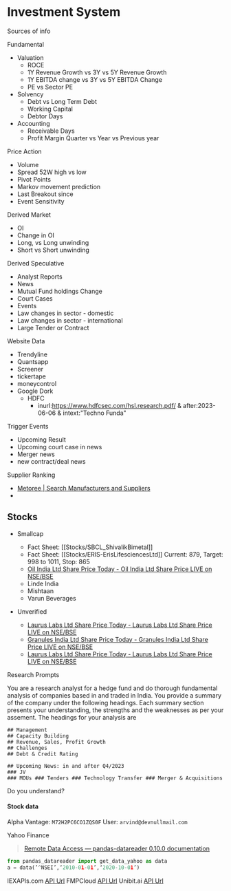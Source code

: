 # Investment System


Sources of info

Fundamental
- Valuation
	- ROCE
	- 1Y Revenue Growth vs 3Y vs 5Y Revenue Growth
	- 1Y EBITDA change vs 3Y vs 5Y EBITDA Change 
	- PE vs Sector PE
- Solvency
	- Debt vs Long Term Debt
	- Working Capital 
	- Debtor Days
- Accounting
	- Receivable Days
	- Profit Margin  Quarter vs Year vs Previous year

Price Action
- Volume
- Spread  52W high vs low
- Pivot Points
- Markov movement prediction
- Last Breakout since
- Event Sensitivity

Derived Market
- OI
- Change in OI
- Long, vs Long unwinding
- Short vs Short unwinding


Derived Speculative
- Analyst Reports
- News
- Mutual Fund holdings Change
- Court Cases
- Events
- Law changes in sector - domestic
- Law changes in sector - international
- Large Tender or Contract

Website Data
- Trendyline
- Quantsapp
- Screener
- tickertape
- moneycontrol
- Google Dork 
	- HDFC
		- inurl:https://www.hdfcsec.com/hsl.research.pdf/ & after:2023-06-06 & intext:"Techno Funda"

Trigger Events
- Upcoming Result
- Upcoming court case in news
- Merger news
- new contract/deal news

Supplier Ranking
- [Metoree | Search Manufacturers and Suppliers](https://us.metoree.com/)
- 


## Stocks
- Smallcap
	- Fact Sheet: [[Stocks/SBCL_ShivalikBimetal]]
	- Fact Sheet: [[Stocks/ERIS-ErisLifesciencesLtd]]   Current: 879,  Target: 998 to 1011, Stop: 865
	- [Oil India Ltd Share Price Today - Oil India Ltd Share Price LIVE on NSE/BSE](https://www.tickertape.in/stocks/oil-india-OILI) 
	- Linde India
	- Mishtaan
	- Varun Beverages
	
- Unverified
	- [Laurus Labs Ltd Share Price Today - Laurus Labs Ltd Share Price LIVE on NSE/BSE](https://www.tickertape.in/stocks/laurus-labs-LAUL#overview)
	- [Granules India Ltd Share Price Today - Granules India Ltd Share Price LIVE on NSE/BSE](https://www.tickertape.in/stocks/granules-india-GRAN?ref=screener-table_int-asset-widget)
	- [Laurus Labs Ltd Share Price Today - Laurus Labs Ltd Share Price LIVE on NSE/BSE](https://www.tickertape.in/stocks/laurus-labs-LAUL#overview)





Research Prompts

You are a research analyst for a hedge fund and do thorough fundamental analysis of companies based in and traded in India. 
You provide a summary of the company under the following headings. Each summary section presents your understanding, the  strengths and the weaknesses as per your assement. 
The headings for your analysis are 
```
## Management 
## Capacity Building 
## Revenue, Sales, Profit Growth 
## Challenges 
## Debt & Credit Rating 

## Upcoming News: in and after Q4/2023 
### JV 
### MOUs ### Tenders ### Technology Transfer ### Merger & Acquisitions

```
Do you understand?


#### Stock data

Alpha Vantage:  `M72H2PC6CO1ZQS0F`
User: `arvind@devnullmail.com`

Yahoo Finance
> [Remote Data Access — pandas-datareader 0.10.0 documentation](https://pandas-datareader.readthedocs.io/en/latest/remote_data.html)
```python
from pandas_datareader import get_data_yahoo as data  
a = data(’^NSEI’,‘2010-01-01’,‘2020-10-01’) 
```

IEXAPIs.com  [API Url](https://cloud.iexapis.com/stable/ref-data/region/in/symbols?token=API-KEY)
FMPCloud   [API Url](https://fmpcloud.io/api/v3/historical-price-full/HDFC.NS?from=2018-03-12&to=2019-03-12&apikey=API-KEY)
Unibit.ai  [API Url](https://api.unibit.ai/v2/stock/historical?tickers=RELIANCE.NS&selectedFields=all&startDate=2021-06-15&endDate=2021-06-20&dataType=json&accessKey=API-KEY)

